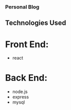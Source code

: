 ### Personal Blog

## Technologies Used
# Front End:
- react 
# Back End: 
- node.js
- express
- mysql